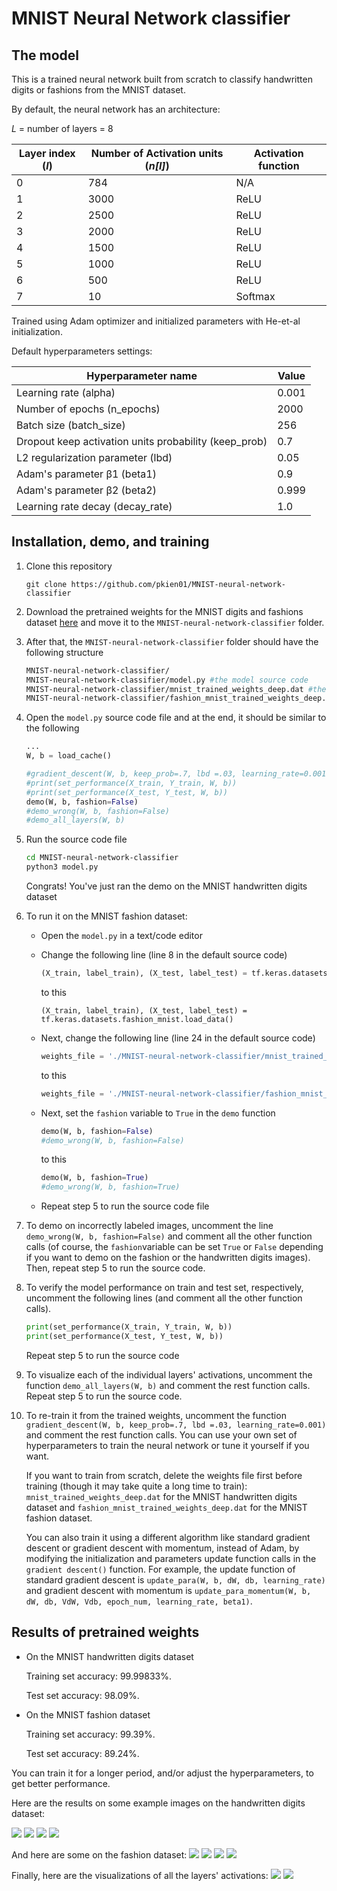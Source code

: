 # MNIST Neural Network classifier 

## The model

This is a trained neural network built from scratch to classify handwritten digits or fashions from the MNIST dataset. 

By default, the neural network has an architecture:

*L* = number of layers = 8

| Layer index (*l*) | Number of Activation units (*n[l]*) | Activation function |
| ----------------- | ----------------------------------- | ------------------- |
| 0                 | 784                                 | N/A                 |
| 1                 | 3000                                | ReLU                |
| 2                 | 2500                                | ReLU                |
| 3                 | 2000                                | ReLU                |
| 4                 | 1500                                | ReLU                |
| 5                 | 1000                                | ReLU                |
| 6                 | 500                                 | ReLU                |
| 7                 | 10                                  | Softmax             |

Trained using Adam optimizer and initialized parameters with He-et-al initialization.

Default hyperparameters settings:

| Hyperparameter name                                   | Value |
| ----------------------------------------------------- | ----- |
| Learning rate (alpha)                                 | 0.001 |
| Number of epochs (n_epochs)                           | 2000  |
| Batch size (batch_size)                               | 256   |
| Dropout keep activation units probability (keep_prob) | 0.7   |
| L2 regularization parameter (lbd)                     | 0.05  |
| Adam's parameter β1 (beta1)                           | 0.9   |
| Adam's parameter β2 (beta2)                           | 0.999 |
| Learning rate decay (decay_rate)                      | 1.0   |



## Installation, demo, and training

1. Clone this repository 

   ```shell
   git clone https://github.com/pkien01/MNIST-neural-network-classifier
   ```

2. Download the pretrained weights for the MNIST digits and fashions dataset [here](https://drive.google.com/drive/folders/1CmQRokKnQ75ukEU_Y5Lq9DsjYVWxP6MM?usp=sharing) and move it to the `MNIST-neural-network-classifier` folder.

3. After that,  the `MNIST-neural-network-classifier` folder should have the following structure

   ```bash
   MNIST-neural-network-classifier/                         
   MNIST-neural-network-classifier/model.py #the model source code
   MNIST-neural-network-classifier/mnist_trained_weights_deep.dat #the pretrained MNIST digits weights
   MNIST-neural-network-classifier/fashion_mnist_trained_weights_deep.dat #the pretrained MNIST fashion weights
   ```

4. Open the `model.py` source code file and at the end, it should be similar to the following 

   ```python
   ...
   W, b = load_cache()
   
   #gradient_descent(W, b, keep_prob=.7, lbd =.03, learning_rate=0.001)
   #print(set_performance(X_train, Y_train, W, b))
   #print(set_performance(X_test, Y_test, W, b))
   demo(W, b, fashion=False)
   #demo_wrong(W, b, fashion=False)
   #demo_all_layers(W, b)
   ```

5. Run the source code file

   ```bash
   cd MNIST-neural-network-classifier
   python3 model.py
   ```

   Congrats! You've just ran the demo on the MNIST handwritten digits dataset

6. To run it on the MNIST fashion dataset:

   - Open the `model.py` in a text/code editor

   - Change the following line (line 8 in the default source code)

     ```python
     (X_train, label_train), (X_test, label_test) = tf.keras.datasets.mnist.load_data()
     ```

     to this

     ```
     (X_train, label_train), (X_test, label_test) = tf.keras.datasets.fashion_mnist.load_data()
     ```

   - Next, change the following line (line 24 in the default source code)

     ```python
     weights_file = './MNIST-neural-network-classifier/mnist_trained_weights_deep.dat'
     ```

     to this

     ```python
     weights_file = './MNIST-neural-network-classifier/fashion_mnist_trained_weights_deep.dat'
     ```
   
   * Next, set the `fashion` variable to `True`  in the `demo` function
   
     ```python
     demo(W, b, fashion=False)
     #demo_wrong(W, b, fashion=False)
     ```
   
     to this
   
     ```python
     demo(W, b, fashion=True)
     #demo_wrong(W, b, fashion=True)
     ```
   * Repeat step 5 to run the source code file
   
  7. To demo on incorrectly labeled images, uncomment the line `demo_wrong(W, b, fashion=False)` and comment all the other function calls (of course, the `fashion`variable can be set `True` or `False` depending if you want to demo on the fashion or the handwritten digits images). Then, repeat step 5 to run the source code.

  8. To verify the model performance on train and test set, respectively, uncomment the following lines (and comment all the other function calls).  

     ```python
     print(set_performance(X_train, Y_train, W, b))
     print(set_performance(X_test, Y_test, W, b))
     ```

     Repeat step 5 to run the source code

  9. To visualize each of the individual layers' activations, uncomment the function `demo_all_layers(W, b)` and comment the rest function calls. Repeat step 5 to run the source code.

  10. To re-train it from the trained weights, uncomment the function `gradient_descent(W, b, keep_prob=.7, lbd =.03, learning_rate=0.001)` and comment the rest function calls. You can use your own set of hyperparameters to train the neural network or tune it yourself if you want. 

      If you want to train from scratch, delete the weights file first before training (though it may take quite a long time to train): `mnist_trained_weights_deep.dat` for the MNIST handwritten digits dataset and `fashion_mnist_trained_weights_deep.dat` for the MNIST fashion dataset. 

      You can also train it using a different algorithm like standard gradient descent or gradient descent with momentum, instead of Adam, by modifying the initialization and parameters update function calls in the `gradient descent()` function. For example, the update function of standard gradient descent is `update_para(W, b, dW, db, learning_rate)` and gradient descent with momentum is `update_para_momentum(W, b, dW, db, VdW, Vdb, epoch_num, learning_rate, beta1)`. 



## Results of pretrained weights

* On the MNIST handwritten digits dataset

  Training set accuracy: 99.99833%.

  Test set accuracy: 98.09%.

* On the MNIST fashion dataset

  Training set accuracy: 99.39%.

  Test set accuracy: 89.24%.

You can train it for a longer period,  and/or adjust the hyperparameters, to get better performance.

Here are the results on some example images on the handwritten digits dataset:

![](https://raw.githubusercontent.com/pkien01/MNIST-neural-network-classifier/tree/master/sample_images/3.png)
![](https://raw.githubusercontent.com/pkien01/MNIST-neural-network-classifier/tree/master/sample_images/4.png)
![](https://raw.githubusercontent.com/pkien01/MNIST-neural-network-classifier/tree/master/sample_images/9.png)
![](https://raw.githubusercontent.com/pkien01/MNIST-neural-network-classifier/tree/master/sample_images/0_wrong.png)

And here are some on the fashion dataset:
![](https://raw.githubusercontent.com/pkien01/MNIST-neural-network-classifier/tree/master/sample_images/shirt.png)
![](https://raw.githubusercontent.com/pkien01/MNIST-neural-network-classifier/tree/master/sample_images/trouser.png)
![](https://raw.githubusercontent.com/pkien01/MNIST-neural-network-classifier/tree/master/sample_images/ankle_boot.png)
![](https://raw.githubusercontent.com/pkien01/MNIST-neural-network-classifier/tree/master/sample_images/bag_wrong.png)

Finally, here are the visualizations of all the layers' activations:
![](https://raw.githubusercontent.com/pkien01/MNIST-neural-network-classifier/tree/master/sample_images/all_layers.png)
![](https://raw.githubusercontent.com/pkien01/MNIST-neural-network-classifier/tree/master/sample_images/all_layers_fashion.png)